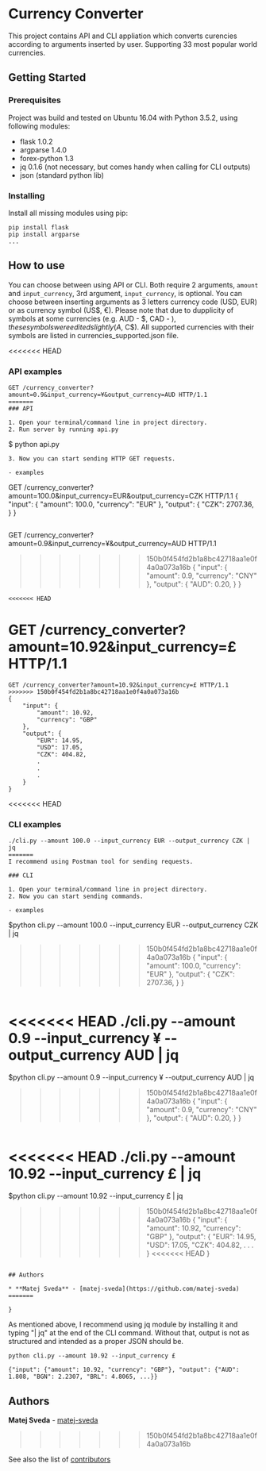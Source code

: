 # Currency Converter

This project contains API and CLI appliation which converts curencies according to arguments inserted by user.
Supporting 33 most popular world currencies.

## Getting Started

### Prerequisites

Project was build and tested on Ubuntu 16.04 with Python 3.5.2, using following modules:

- flask 1.0.2
- argparse 1.4.0
- forex-python 1.3
- jq 0.1.6 (not necessary, but comes handy when calling for CLI outputs)
- json (standard python lib)

### Installing

Install all missing modules using pip:
```
pip install flask
pip install argparse
...
```

## How to use

You can choose between using API or CLI. 
Both require 2 arguments, `amount` and `input_currency`, 3rd argument, `input_currency`, is optional. You can choose between inserting arguments as 3 letters currency code (USD, EUR) or as currency symbol (US$, €). 
Please note that due to dupplicity of symbols at some currencies (e.g. AUD - $, CAD - $), these symbols were edited slightly (A$, C$). All supported currencies with their symbols are listed in currencies_supported.json file.

<<<<<<< HEAD
### API examples

```
GET /currency_converter?amount=0.9&input_currency=¥&output_currency=AUD HTTP/1.1
=======
### API

1. Open your terminal/command line in project directory.
2. Run server by running api.py
```
$ python api.py

```
3. Now you can start sending HTTP GET requests.

- examples

```
GET /currency_converter?amount=100.0&input_currency=EUR&output_currency=CZK HTTP/1.1
{
    "input": {
        "amount": 100.0,
        "currency": "EUR"
    },
    "output": {
        "CZK": 2707.36, 
    }
}
```
```
GET /currency_converter?amount=0.9&input_currency=¥&output_currency=AUD HTTP/1.1
>>>>>>> 150b0f454fd2b1a8bc42718aa1e0f4a0a073a16b
{
    "input": {
        "amount": 0.9,
        "currency": "CNY"
    },
    "output": {
        "AUD": 0.20, 
    }
}
```
<<<<<<< HEAD

```
GET /currency_converter?amount=10.92&input_currency=£ HTTP/1.1
=======
```
GET /currency_converter?amount=10.92&input_currency=£ HTTP/1.1
>>>>>>> 150b0f454fd2b1a8bc42718aa1e0f4a0a073a16b
{
    "input": {
        "amount": 10.92,
        "currency": "GBP"
    },
    "output": {
        "EUR": 14.95,
        "USD": 17.05,
        "CZK": 404.82,
        .
        .
        .
    }
}
```

<<<<<<< HEAD
### CLI examples

```
./cli.py --amount 100.0 --input_currency EUR --output_currency CZK | jq
=======
I recommend using Postman tool for sending requests.

### CLI 

1. Open your terminal/command line in project directory.
2. Now you can start sending commands.

- examples

```
$python cli.py --amount 100.0 --input_currency EUR --output_currency CZK | jq
>>>>>>> 150b0f454fd2b1a8bc42718aa1e0f4a0a073a16b
{
    "input": {
        "amount": 100.0,
        "currency": "EUR"
    },
    "output": {
        "CZK": 2707.36, 
    }
}
```
```
<<<<<<< HEAD
./cli.py --amount 0.9 --input_currency ¥ --output_currency AUD | jq
=======
$python cli.py --amount 0.9 --input_currency ¥ --output_currency AUD | jq
>>>>>>> 150b0f454fd2b1a8bc42718aa1e0f4a0a073a16b
{
    "input": {
        "amount": 0.9,
        "currency": "CNY"
    },
    "output": {
        "AUD": 0.20, 
    }
}
```
```
<<<<<<< HEAD
./cli.py --amount 10.92 --input_currency £ | jq
=======
$python cli.py --amount 10.92 --input_currency £ | jq
>>>>>>> 150b0f454fd2b1a8bc42718aa1e0f4a0a073a16b
{
    "input": {
        "amount": 10.92,
        "currency": "GBP"
    },
    "output": {
        "EUR": 14.95,
        "USD": 17.05,
        "CZK": 404.82,
        .
        .
        .
    }
<<<<<<< HEAD
}
```

## Authors

* **Matej Sveda** - [matej-sveda](https://github.com/matej-sveda)
=======
  
}
```
As mentioned above, I recommend using jq module by installing it and typing "| jq" at the end of the CLI command. Without that, output is not as     structured and intended as a proper JSON should be.

```
python cli.py --amount 10.92 --input_currency £ 

{"input": {"amount": 10.92, "currency": "GBP"}, "output": {"AUD": 1.808, "BGN": 2.2307, "BRL": 4.8065, ...}}
```



## Authors

**Matej Sveda** - [matej-sveda](https://github.com/matej-sveda)
>>>>>>> 150b0f454fd2b1a8bc42718aa1e0f4a0a073a16b

See also the list of [contributors](https://github.com/matej-sveda/currency_converter-Kiwi/graphs/contributors)
